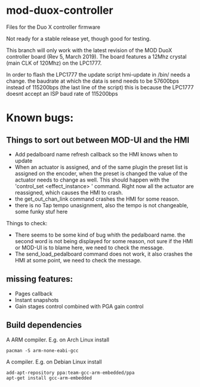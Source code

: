 # mod-duox-controller

Files for the Duo X controller firmware

Not ready for a stable release yet, though good for testing.

This branch will only work with the latest revision of the MOD DuoX controller board (Rev 5, March 2019).
The board features a 12Mhz crystal (main CLK of 120Mhz) on the LPC1777.

In order to flash the LPC1777 the update script hmi-update in /bin/ needs a change. 
the baudrate at which the data is send needs to be 57600bps instead of 115200bps (the last line of the script)
this is because the LPC1777 doesnt accept an ISP baud rate of 115200bps

# Known bugs:

## Things to sort out between MOD-UI and the HMI

- Add pedalboard name refresh callback so the HMI knows when to update
- When an actuator is assigned, and of the same plugin the preset list is assigned on the encoder, when the preset is changed   the value of the actuator needs to change as well. This should happen with the 'control_set <effect_instance> <symbol>  <value>' command. Right now all the actuator are reassigned, which causes the HMI to crash. 
- the get_out_chan_link command crashes the HMI for some reason.  
- there is no Tap tempo unasignment, also the tempo is not changeable, some funky stuf here

Things to check:
- There seems to be some kind of bug whith the pedalboard name. the second word is not being displayed for some reason, not     sure if the HMI or MOD-UI is to blame here, we need to check the message.
- The send_load_pedalboard command does not work, it also crashes the HMI at some point, we need to check the message.

## missing features:
- Pages callback
- Instant snapshots
- Gain stages control combined with PGA gain control

## Build dependencies

A ARM compiler. E.g. on Arch Linux install
```
pacman -S arm-none-eabi-gcc
```
A  compiler. E.g. on Debian Linux install
```
add-apt-repository ppa:team-gcc-arm-embedded/ppa
apt-get install gcc-arm-embedded
```
